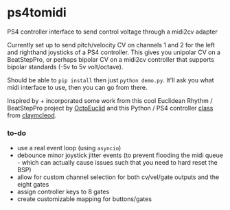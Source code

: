 # ps4tomidi
PS4 controller interface to send control voltage through a midi2cv adapter

Currently set up to send pitch/velocity CV on channels 1 and 2 for the left and righthand joysticks of a PS4 controller. This gives you unipolar CV on a BeatStepPro, or perhaps bipolar CV on a midi2cv controller that supports bipolar standards (-5v to 5v volt/octave).

Should be able to `pip install` then just `python demo.py`. It'll ask you what midi interface to use, then you can go from there.

Inspired by + incorporated some work from this cool Euclidean Rhythm / BeatStepPro project by [OctoEuclid](https://github.com/rupa/octoeuclid) and this Python / PS4 controller [class](https://gist.github.com/claymcleod/028386b860b75e4f5472) from [claymcleod](https://gist.github.com/claymcleod).

### to-do
- use a real event loop (using `asyncio`)
- debounce minor joystick jitter events (to prevent flooding the midi queue - which can actually cause issues such that you need to hard reset the BSP)
- allow for custom channel selection for both cv/vel/gate outputs and the eight gates
- assign controller keys to 8 gates
- create customizable mapping for buttons/gates

